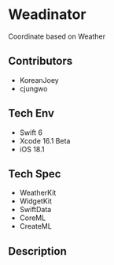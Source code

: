 #  Weadinator
Coordinate based on Weather

## Contributors
- KoreanJoey
- cjungwo

## Tech Env
- Swift 6
- Xcode 16.1 Beta
- iOS 18.1

## Tech Spec
- WeatherKit
- WidgetKit
- SwiftData
- CoreML
- CreateML

## Description


